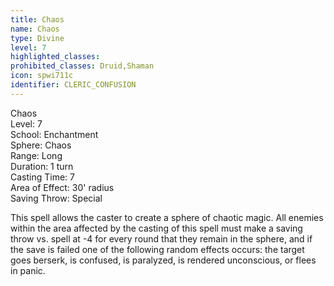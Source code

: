 ```yaml
---
title: Chaos
name: Chaos
type: Divine
level: 7
highlighted_classes: 
prohibited_classes: Druid,Shaman
icon: spwi711c
identifier: CLERIC_CONFUSION
---
```

Chaos  
Level: 7  
School: Enchantment  
Sphere: Chaos  
Range: Long  
Duration: 1 turn  
Casting Time: 7  
Area of Effect: 30' radius  
Saving Throw: Special  
  
This spell allows the caster to create a sphere of chaotic magic. All enemies within the area affected by the casting of this spell must make a saving throw vs. spell at -4 for every round that they remain in the sphere, and if the save is failed one of the following random effects occurs: the target goes berserk, is confused, is paralyzed, is rendered unconscious, or flees in panic.  
